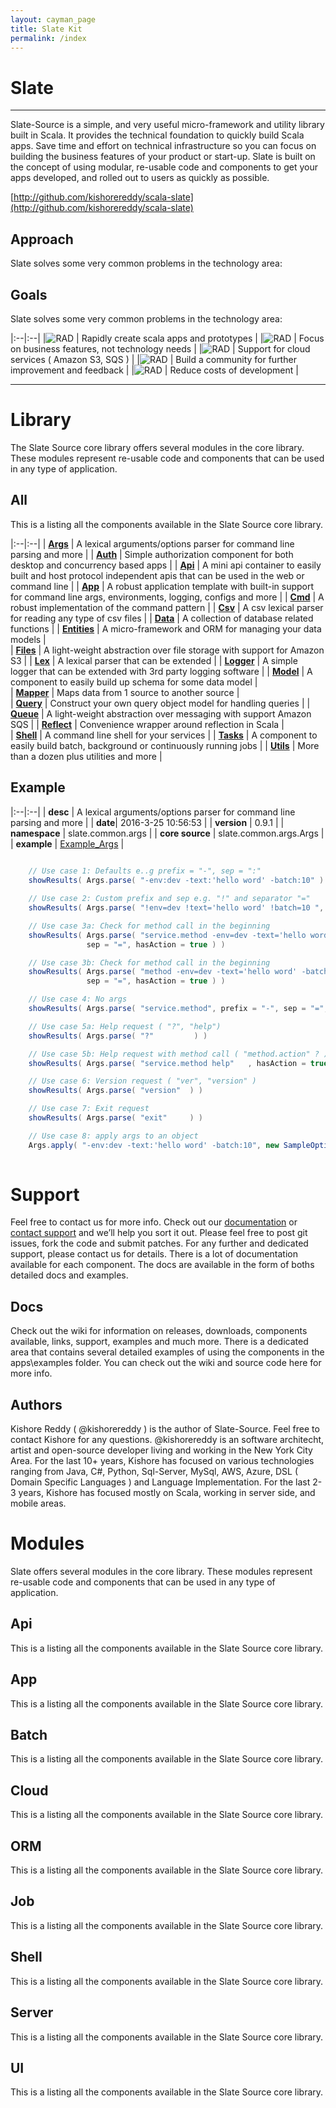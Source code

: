 ```yaml
---
layout: cayman_page
title: Slate Kit
permalink: /index
---
```

# Slate
---
Slate-Source is a simple, and very useful micro-framework and utility library built in Scala. It provides the technical foundation to quickly build Scala apps. Save time and effort on technical infrastructure so you can focus on building the business features of your product or start-up. Slate is built on the concept of using modular, re-usable code and components to get your apps developed, and rolled out to users as quickly as possible.

[http://github.com/kishorereddy/scala-slate](http://github.com/kishorereddy/scala-slate)

## Approach
Slate solves some very common problems in the technology area:


## Goals
Slate solves some very common problems in the technology area:


|:--|:--|
|![RAD](https://raw.githubusercontent.com/kishorereddy/scala-slate/gh-pages/images/app/window.png) | Rapidly create scala apps and prototypes |
|![RAD](https://raw.githubusercontent.com/kishorereddy/scala-slate/gh-pages/images/app/business-bag.png) | Focus on business features, not technology needs |
|![RAD](https://raw.githubusercontent.com/kishorereddy/scala-slate/gh-pages/images/app/cloud-upload.png) | Support for cloud services ( Amazon S3, SQS ) |
|![RAD](https://raw.githubusercontent.com/kishorereddy/scala-slate/gh-pages/images/app/chat.png) | Build a community for further improvement and feedback |
|![RAD](https://raw.githubusercontent.com/kishorereddy/scala-slate/gh-pages/images/app/dollar.png) | Reduce costs of development |


<!--|![RAD](https://raw.githubusercontent.com/kishorereddy/scala-slate/gh-pages/images/app/file-text.png) | Well documented apis and components |-->


---

# Library
The Slate Source core library offers several modules in the core library. These modules represent re-usable code and components that can be used in any type of application.

## All
This is a listing all the components available in the Slate Source core library.

|:--|:--|
| **[Args](mod-args.html)** 		| A lexical arguments/options parser for command line parsing and more | 
| **[Auth](mod-auth.html)** 		| Simple authorization component for both desktop and concurrency based apps | 
| **[Api](mod-api.html)**			| A mini api container to easily built and host protocol independent apis that can be used in the web or command line |
| **[App](mod-app.html)**			| A robust application template with built-in support for command line args, environments, logging, configs and more | 
| **[Cmd](mod-cmd.html)**	    | A robust implementation of the command pattern | 
| **[Csv](mod-csv.html)**			| A csv lexical parser for reading any type of csv files | 
| **[Data](mod-data.html)**		| A collection of database related functions | 
| **[Entities](mod-entities.html)** | A micro-framework and ORM for managing your data models |  
| **[Files](mod-aws-s3.html)** 		| A light-weight abstraction over file storage with support for Amazon S3 | 
| **[Lex](mod-lex.html)** 			| A lexical parser that can be extended | 
| **[Logger](mod-logger.html)** 	| A simple logger that can be extended with 3rd party logging software |
| **[Model](mod-model.html)** 		| A component to easily build up schema for some data model |  
| **[Mapper](mod-mapper.html)** 	| Maps data from 1 source to another source |  
| **[Query](mod-query.html)** 		| Construct your own query object model for handling queries | 
| **[Queue](mod-aws-sqs.html)** 	| A light-weight abstraction over messaging with support Amazon SQS | 
| **[Reflect](mod-reflect.html)** 	| Convenience wrapper around reflection in Scala |  
| **[Shell](mod-shell.html)**		| A command line shell for your services |
| **[Tasks](mod-tasks.html)**		| A component to easily build batch, background or continuously running jobs |
| **[Utils](mod-utils.html)**		| More than a dozen plus utilities and more |


## Example

|:--|:--|
| **desc** | A lexical arguments/options parser for command line parsing and more | 
| **date**| 2016-3-25 10:56:53 |
| **version** | 0.9.1  |
| **namespace** | slate.common.args  |
| **core source** | slate.common.args.Args  |
| **example** | [Example_Args](https://github.com/kishorereddy/scala-slate/blob/master/src/apps/scala/slate-examples/src/main/scala/slate/examples/Example_Args.scala) |

```scala
 
    // Use case 1: Defaults e..g prefix = "-", sep = ":"
    showResults( Args.parse( "-env:dev -text:'hello word' -batch:10" ) )

    // Use case 2: Custom prefix and sep e.g. "!" and separator "="
    showResults( Args.parse( "!env=dev !text='hello word' !batch=10 ", prefix = "!", sep = "=" ) )

    // Use case 3a: Check for method call in the beginning
    showResults( Args.parse( "service.method -env=dev -text='hello word' -batch=10", prefix = "-",
                 sep = "=", hasAction = true ) )

    // Use case 3b: Check for method call in the beginning
    showResults( Args.parse( "method -env=dev -text='hello word' -batch=10", prefix = "-",
                 sep = "=", hasAction = true ) )

    // Use case 4: No args
    showResults( Args.parse( "service.method", prefix = "-", sep = "=", hasAction = true ) )

    // Use case 5a: Help request ( "?", "help")
    showResults( Args.parse( "?"         ) )

    // Use case 5b: Help request with method call ( "method.action" ? )
    showResults( Args.parse( "service.method help"   , hasAction = true ) )

    // Use case 6: Version request ( "ver", "version" )
    showResults( Args.parse( "version"  ) )

    // Use case 7: Exit request
    showResults( Args.parse( "exit"     ) )

    // Use case 8: apply args to an object
    Args.apply( "-env:dev -text:'hello word' -batch:10", new SampleOptions(), "-", ":", true)
    

```


# Support
Feel free to contact us for more info. Check out our [documentation](https://help.github.com/pages) or [contact support](https://github.com/contact) and we’ll help you sort it out. Please feel free to post git issues, fork the code and submit patches. For any further and dedicated support, please contact us for details.
There is a lot of documentation available for each component. The docs are available in the form of boths detailed docs and examples.

## Docs
Check out the wiki for information on releases, downloads, components available, links, support, examples and much more.
There is a dedicated area that contains several detailed examples of using the components in the apps\examples folder. You can check out the wiki and source code here for more info.

## Authors
Kishore Reddy ( @kishorereddy ) is the author of Slate-Source. Feel free to contact Kishore for any questions. @kishorereddy is an software architecht, artist and open-source developer living and working in the New York City Area. For the last 10+ years, Kishore has focused on various technologies ranging from Java, C#, Python, Sql-Server, MySql, AWS, Azure, DSL ( Domain Specific Languages ) and Language Implementation. For the last 2-3 years, Kishore has focused mostly on Scala, working in server side, and mobile areas.



# Modules
Slate offers several modules in the core library. These modules represent re-usable code and components that can be used in any type of application.

## Api
This is a listing all the components available in the Slate Source core library.

## App
This is a listing all the components available in the Slate Source core library.

## Batch
This is a listing all the components available in the Slate Source core library.

## Cloud
This is a listing all the components available in the Slate Source core library.

## ORM
This is a listing all the components available in the Slate Source core library.

## Job
This is a listing all the components available in the Slate Source core library.

## Shell
This is a listing all the components available in the Slate Source core library.

## Server
This is a listing all the components available in the Slate Source core library.

## UI
This is a listing all the components available in the Slate Source core library.
